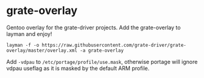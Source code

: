 # grate-overlay
Gentoo overlay for the grate-driver projects. Add the grate-overlay to layman and enjoy!

    layman -f -o https://raw.githubusercontent.com/grate-driver/grate-overlay/master/overlay.xml -a grate-overlay

Add `-vdpau` to `/etc/portage/profile/use.mask`, otherwise portage will ignore vdpau useflag as it is masked by the default ARM profile.
